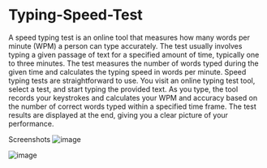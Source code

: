 # Typing-Speed-Test

A speed typing test is an online tool that measures how many words per minute (WPM) a person can type accurately. The test usually involves typing a given passage of text for a specified amount of time, typically one to three minutes. The test measures the number of words typed during the given time and calculates the typing speed in words per minute.
Speed typing tests are straightforward to use. You visit an online typing test tool, select a test, and start typing the provided text. As you type, the tool records your keystrokes and calculates your WPM and accuracy based on the number of correct words typed within a specified time frame. The test results are displayed at the end, giving you a clear picture of your performance.

Screenshots
![image](https://prnt.sc/dS_pCcMEH-wH)


![image](https://github.com/Gayanand18/Typing-Speed-Test/assets/99050396/e02eaa18-2829-41be-86e1-6f235d0ae595)
